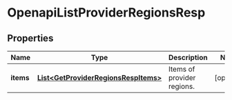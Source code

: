 
# OpenapiListProviderRegionsResp

## Properties
Name | Type | Description | Notes
------------ | ------------- | ------------- | -------------
**items** | [**List&lt;GetProviderRegionsRespItems&gt;**](GetProviderRegionsRespItems.md) | Items of provider regions. |  [optional]




